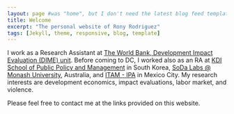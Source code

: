 ```yaml
---
layout: page #was "home", but I don't need the latest blog feed template on the homepage
title: Welcome
excerpt: "The personal website of Rony Rodriguez"
tags: [Jekyll, theme, responsive, blog, template]
---
```


I work as a Research Assistant at [The World Bank, Development Impact Evaluation (DIME) unit](https://www.worldbank.org/en/research/dime). Before coming to DC, I worked also as an RA at [KDI School of Public Policy and Management](https://www.kdischool.ac.kr) in South Korea, [SoDa Labs @ Monash University](https://sodalabs.io/about.html), Australia, and [ITAM - IPA](https://www.itam.mx/) in Mexico City. My research interests are development economics, impact evaluations, labor market, and violence.

Please feel free to contact me at the links provided on this website.

<!--
<p class="rss-subscribe">Subscribe <a href="{{ "/feed.xml" | prepend: site.baseurl }}" target="_blank">via RSS</a>.</p>
-->
